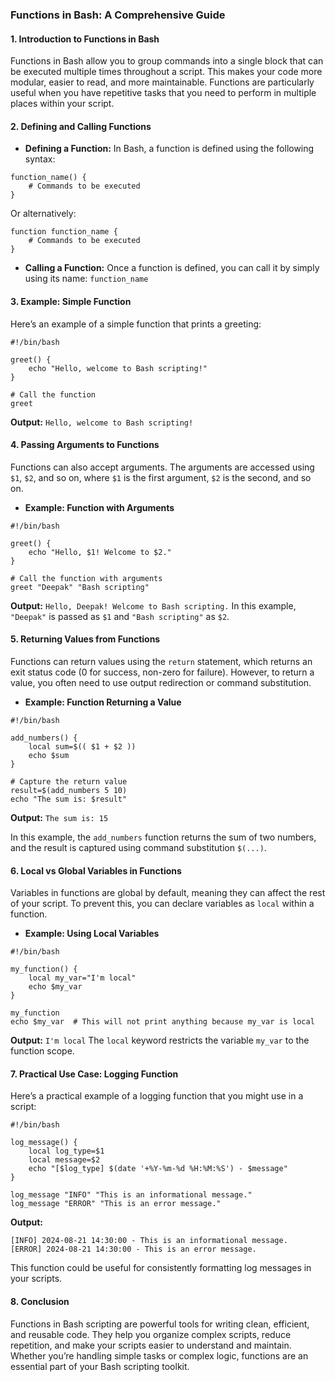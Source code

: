 ### **Functions in Bash: A Comprehensive Guide**
#### **1. Introduction to Functions in Bash**
Functions in Bash allow you to group commands into a single block that can be executed multiple times throughout a script. This makes your code more modular, easier to read, and more maintainable. Functions are particularly useful when you have repetitive tasks that you need to perform in multiple places within your script.

#### **2. Defining and Calling Functions**
- **Defining a Function:**
In Bash, a function is defined using the following syntax:
```
function_name() {
    # Commands to be executed
}
```
Or alternatively:
```
function function_name {
    # Commands to be executed
}
```
- **Calling a Function:**
Once a function is defined, you can call it by simply using its name:
`function_name`

#### **3. Example: Simple Function**
Here’s an example of a simple function that prints a greeting:
```
#!/bin/bash

greet() {
    echo "Hello, welcome to Bash scripting!"
}

# Call the function
greet
```
**Output:**
`Hello, welcome to Bash scripting!`

#### **4. Passing Arguments to Functions**
Functions can also accept arguments. The arguments are accessed using `$1`, `$2`, and so on, where `$1` is the first argument, `$2` is the second, and so on.
- **Example: Function with Arguments**
```
#!/bin/bash

greet() {
    echo "Hello, $1! Welcome to $2."
}

# Call the function with arguments
greet "Deepak" "Bash scripting"
```
**Output:**
`Hello, Deepak! Welcome to Bash scripting.`
In this example, `"Deepak"` is passed as `$1` and `"Bash scripting"` as `$2`.

#### **5. Returning Values from Functions**
Functions can return values using the `return` statement, which returns an exit status code (0 for success, non-zero for failure). However, to return a value, you often need to use output redirection or command substitution.
- **Example: Function Returning a Value**
```
#!/bin/bash

add_numbers() {
    local sum=$(( $1 + $2 ))
    echo $sum
}

# Capture the return value
result=$(add_numbers 5 10)
echo "The sum is: $result"
```
**Output:**
`The sum is: 15`

In this example, the `add_numbers` function returns the sum of two numbers, and the result is captured using command substitution `$(...)`.

#### **6. Local vs Global Variables in Functions**
Variables in functions are global by default, meaning they can affect the rest of your script. To prevent this, you can declare variables as `local` within a function.
- **Example: Using Local Variables**
```
#!/bin/bash

my_function() {
    local my_var="I'm local"
    echo $my_var
}

my_function
echo $my_var  # This will not print anything because my_var is local
```

**Output:**
`I'm local`
The `local` keyword restricts the variable `my_var` to the function scope.

#### **7. Practical Use Case: Logging Function**
Here’s a practical example of a logging function that you might use in a script:
```
#!/bin/bash

log_message() {
    local log_type=$1
    local message=$2
    echo "[$log_type] $(date '+%Y-%m-%d %H:%M:%S') - $message"
}

log_message "INFO" "This is an informational message."
log_message "ERROR" "This is an error message."
```
**Output:**
```
[INFO] 2024-08-21 14:30:00 - This is an informational message.
[ERROR] 2024-08-21 14:30:00 - This is an error message.
```
This function could be useful for consistently formatting log messages in your scripts.

#### **8. Conclusion**
Functions in Bash scripting are powerful tools for writing clean, efficient, and reusable code. They help you organize complex scripts, reduce repetition, and make your scripts easier to understand and maintain. Whether you’re handling simple tasks or complex logic, functions are an essential part of your Bash scripting toolkit.